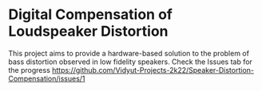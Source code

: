 # Digital Compensation of Loudspeaker Distortion
This project aims to provide a hardware-based solution to the problem of bass distortion observed in low fidelity speakers.
Check the Issues tab for the progress
https://github.com/Vidyut-Projects-2k22/Speaker-Distortion-Compensation/issues/1
